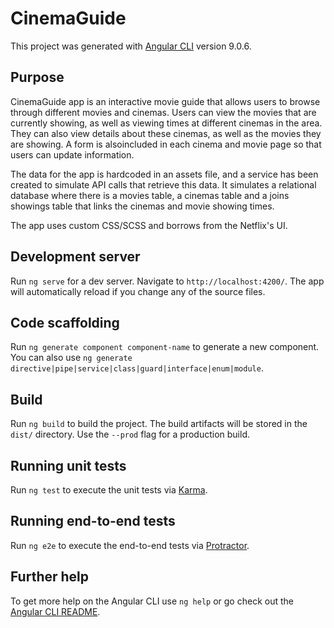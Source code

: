 # CinemaGuide

This project was generated with [Angular CLI](https://github.com/angular/angular-cli) version 9.0.6.

## Purpose

CinemaGuide app is an interactive movie guide that allows users to browse through different movies and cinemas. Users can view the movies that are currently showing, as well as viewing times at different cinemas in the area. They can also view details about these cinemas, as well as the movies they are showing. A form is alsoincluded in each cinema and movie page so that users can update information.

The data for the app is hardcoded in an assets file, and a service has been created to simulate API calls that retrieve this data. It simulates a relational database where there is a movies table, a cinemas table and a joins showings table that links the cinemas and movie showing times.

The app uses custom CSS/SCSS and borrows from the Netflix's UI.

## Development server

Run `ng serve` for a dev server. Navigate to `http://localhost:4200/`. The app will automatically reload if you change any of the source files.

## Code scaffolding

Run `ng generate component component-name` to generate a new component. You can also use `ng generate directive|pipe|service|class|guard|interface|enum|module`.

## Build

Run `ng build` to build the project. The build artifacts will be stored in the `dist/` directory. Use the `--prod` flag for a production build.

## Running unit tests

Run `ng test` to execute the unit tests via [Karma](https://karma-runner.github.io).

## Running end-to-end tests

Run `ng e2e` to execute the end-to-end tests via [Protractor](http://www.protractortest.org/).

## Further help

To get more help on the Angular CLI use `ng help` or go check out the [Angular CLI README](https://github.com/angular/angular-cli/blob/master/README.md).
